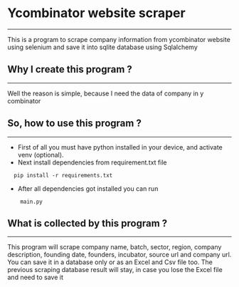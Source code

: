 # Ycombinator website scraper

---

This is a program to scrape company information from ycombinator website using selenium and save it into sqlite database using Sqlalchemy
<br>

## Why I create this program ?

---
Well the reason is simple, because I need the data of company in y combinator 

## So, how to use this program ?

---
- First of all you must have python installed in your device, and activate venv (optional). 
- Next install dependencies from requirement.txt file
```
  pip install -r requirements.txt
```

- After all dependencies got installed you can run
```
    main.py
```

## What is collected by this program ?

---
This program will scrape company name, batch, sector, region, company description, founding date, founders, incubator, 
source url and company url. You can save it in a database only or as an Excel and Csv file too. The previous scraping 
database result will stay, in case you lose the Excel file and need to save it 
